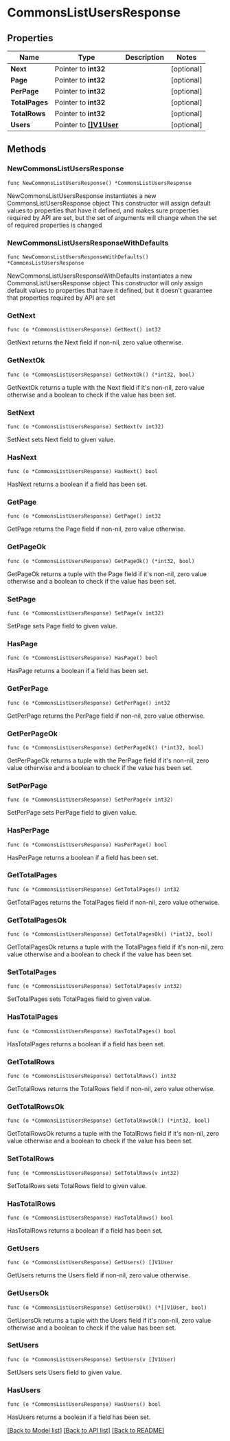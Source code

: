 # CommonsListUsersResponse

## Properties

Name | Type | Description | Notes
------------ | ------------- | ------------- | -------------
**Next** | Pointer to **int32** |  | [optional] 
**Page** | Pointer to **int32** |  | [optional] 
**PerPage** | Pointer to **int32** |  | [optional] 
**TotalPages** | Pointer to **int32** |  | [optional] 
**TotalRows** | Pointer to **int32** |  | [optional] 
**Users** | Pointer to [**[]V1User**](V1User.md) |  | [optional] 

## Methods

### NewCommonsListUsersResponse

`func NewCommonsListUsersResponse() *CommonsListUsersResponse`

NewCommonsListUsersResponse instantiates a new CommonsListUsersResponse object
This constructor will assign default values to properties that have it defined,
and makes sure properties required by API are set, but the set of arguments
will change when the set of required properties is changed

### NewCommonsListUsersResponseWithDefaults

`func NewCommonsListUsersResponseWithDefaults() *CommonsListUsersResponse`

NewCommonsListUsersResponseWithDefaults instantiates a new CommonsListUsersResponse object
This constructor will only assign default values to properties that have it defined,
but it doesn't guarantee that properties required by API are set

### GetNext

`func (o *CommonsListUsersResponse) GetNext() int32`

GetNext returns the Next field if non-nil, zero value otherwise.

### GetNextOk

`func (o *CommonsListUsersResponse) GetNextOk() (*int32, bool)`

GetNextOk returns a tuple with the Next field if it's non-nil, zero value otherwise
and a boolean to check if the value has been set.

### SetNext

`func (o *CommonsListUsersResponse) SetNext(v int32)`

SetNext sets Next field to given value.

### HasNext

`func (o *CommonsListUsersResponse) HasNext() bool`

HasNext returns a boolean if a field has been set.

### GetPage

`func (o *CommonsListUsersResponse) GetPage() int32`

GetPage returns the Page field if non-nil, zero value otherwise.

### GetPageOk

`func (o *CommonsListUsersResponse) GetPageOk() (*int32, bool)`

GetPageOk returns a tuple with the Page field if it's non-nil, zero value otherwise
and a boolean to check if the value has been set.

### SetPage

`func (o *CommonsListUsersResponse) SetPage(v int32)`

SetPage sets Page field to given value.

### HasPage

`func (o *CommonsListUsersResponse) HasPage() bool`

HasPage returns a boolean if a field has been set.

### GetPerPage

`func (o *CommonsListUsersResponse) GetPerPage() int32`

GetPerPage returns the PerPage field if non-nil, zero value otherwise.

### GetPerPageOk

`func (o *CommonsListUsersResponse) GetPerPageOk() (*int32, bool)`

GetPerPageOk returns a tuple with the PerPage field if it's non-nil, zero value otherwise
and a boolean to check if the value has been set.

### SetPerPage

`func (o *CommonsListUsersResponse) SetPerPage(v int32)`

SetPerPage sets PerPage field to given value.

### HasPerPage

`func (o *CommonsListUsersResponse) HasPerPage() bool`

HasPerPage returns a boolean if a field has been set.

### GetTotalPages

`func (o *CommonsListUsersResponse) GetTotalPages() int32`

GetTotalPages returns the TotalPages field if non-nil, zero value otherwise.

### GetTotalPagesOk

`func (o *CommonsListUsersResponse) GetTotalPagesOk() (*int32, bool)`

GetTotalPagesOk returns a tuple with the TotalPages field if it's non-nil, zero value otherwise
and a boolean to check if the value has been set.

### SetTotalPages

`func (o *CommonsListUsersResponse) SetTotalPages(v int32)`

SetTotalPages sets TotalPages field to given value.

### HasTotalPages

`func (o *CommonsListUsersResponse) HasTotalPages() bool`

HasTotalPages returns a boolean if a field has been set.

### GetTotalRows

`func (o *CommonsListUsersResponse) GetTotalRows() int32`

GetTotalRows returns the TotalRows field if non-nil, zero value otherwise.

### GetTotalRowsOk

`func (o *CommonsListUsersResponse) GetTotalRowsOk() (*int32, bool)`

GetTotalRowsOk returns a tuple with the TotalRows field if it's non-nil, zero value otherwise
and a boolean to check if the value has been set.

### SetTotalRows

`func (o *CommonsListUsersResponse) SetTotalRows(v int32)`

SetTotalRows sets TotalRows field to given value.

### HasTotalRows

`func (o *CommonsListUsersResponse) HasTotalRows() bool`

HasTotalRows returns a boolean if a field has been set.

### GetUsers

`func (o *CommonsListUsersResponse) GetUsers() []V1User`

GetUsers returns the Users field if non-nil, zero value otherwise.

### GetUsersOk

`func (o *CommonsListUsersResponse) GetUsersOk() (*[]V1User, bool)`

GetUsersOk returns a tuple with the Users field if it's non-nil, zero value otherwise
and a boolean to check if the value has been set.

### SetUsers

`func (o *CommonsListUsersResponse) SetUsers(v []V1User)`

SetUsers sets Users field to given value.

### HasUsers

`func (o *CommonsListUsersResponse) HasUsers() bool`

HasUsers returns a boolean if a field has been set.


[[Back to Model list]](../README.md#documentation-for-models) [[Back to API list]](../README.md#documentation-for-api-endpoints) [[Back to README]](../README.md)


